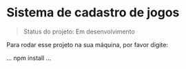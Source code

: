 # Sistema de cadastro de jogos

> Status do projeto: Em desenvolvimento

Para rodar esse projeto na sua máquina, por favor digite:

...
npm install
...
